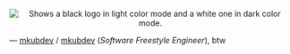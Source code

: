 <p align="center">
    <picture>
      <source media="(prefers-color-scheme: dark)" srcset="https://i.imgur.com/3v4wsW9.png">
      <source media="(prefers-color-scheme: light)" srcset="https://i.imgur.com/YZzfbCZ.png">
      <img alt="Shows a black logo in light color mode and a white one in dark color mode." src="https://avatars.githubusercontent.com/u/50140834?v=4">
    </picture>
</p>
&mdash; <a href="https://github.com/mkubdev">mkubdev</a> / <a href="https://mkubdev.xyz">mkubdev</a> (<em>Software Freestyle Engineer</em>), btw
